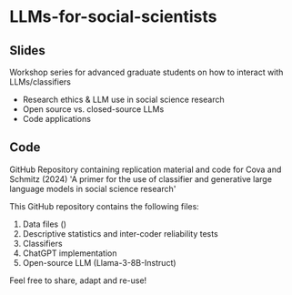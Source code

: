 # LLMs-for-social-scientists

## Slides
Workshop series for advanced graduate students on how to interact with LLMs/classifiers 

- Research ethics & LLM use in social science research
- Open source vs. closed-source LLMs
- Code applications

## Code 

GitHub Repository containing replication material and code for Cova and Schmitz (2024) 'A primer for the use of classifier and generative large language models in social science research'

This GitHub repository contains the following files:

1. Data files ()
2. Descriptive statistics and inter-coder reliability tests
3. Classifiers
4. ChatGPT implementation
5. Open-source LLM (Llama-3-8B-Instruct)

Feel free to share, adapt and re-use!
